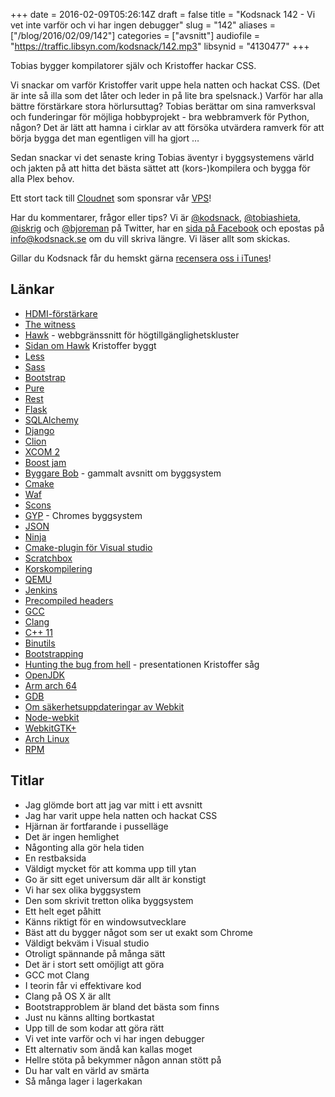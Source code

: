 +++
date = 2016-02-09T05:26:14Z
draft = false
title = "Kodsnack 142 - Vi vet inte varför och vi har ingen debugger"
slug = "142"
aliases = ["/blog/2016/02/09/142"]
categories = ["avsnitt"]
audiofile = "https://traffic.libsyn.com/kodsnack/142.mp3"
libsynid = "4130477"
+++

Tobias bygger kompilatorer själv och Kristoffer hackar CSS.

Vi snackar om varför Kristoffer varit uppe hela  natten och hackat CSS. (Det är inte så illa som det låter och leder in på lite bra spelsnack.) Varför har alla bättre förstärkare stora hörlursuttag? Tobias berättar om sina ramverksval och funderingar för möjliga hobbyprojekt - bra webbramverk för Python, någon? Det är lätt att hamna i cirklar av att försöka utvärdera ramverk för att börja bygga det man egentligen vill ha gjort …

Sedan snackar vi det senaste kring Tobias äventyr i byggsystemens värld och jakten på att hitta det bästa sättet att (kors-)kompilera och bygga för alla Plex behov.

Ett stort tack till [Cloudnet](http://www.cloudnet.se) som sponsrar vår [VPS](http://en.wikipedia.org/wiki/Virtual_private_server)!

Har du kommentarer, frågor eller tips? Vi är [@kodsnack](https://www.twitter.com/kodsnack), [@tobiashieta](https://www.twitter.com/tobiashieta), [@iskrig](https://www.twitter.com/iskrig) och [@bjoreman](https://www.twitter.com/bjoreman) på Twitter, har en [sida på Facebook](https://www.facebook.com/kodsnack) och epostas på [info@kodsnack.se](mailto:info@kodsnack.se) om du vill skriva längre. Vi läser allt som skickas.

Gillar du Kodsnack får du hemskt gärna [recensera oss i iTunes](http://itunes.apple.com/se/podcast/kodsnack/id561631498?l=en)!

## Länkar ##
* [HDMI-förstärkare](https://www.hembiobutiken.se/hembioskolan/10-forstarkare-av-receiver/)
* [The witness](https://en.wikipedia.org/wiki/The_Witness_%282016_video_game%29)
* [Hawk](http://clusterlabs.org/wiki/Hawk) - webbgränssnitt för högtillgänglighetskluster
* [Sidan om Hawk](http://hawk-ui.github.io) Kristoffer byggt
* [Less](http://lesscss.org/)
* [Sass](http://sass-lang.com/)
* [Bootstrap](http://getbootstrap.com/)
* [Pure](http://purecss.io/)
* [Rest](https://en.wikipedia.org/wiki/Representational_state_transfer)
* [Flask](http://flask.pocoo.org/)
* [SQLAlchemy](http://www.sqlalchemy.org/)
* [Django](https://www.djangoproject.com/)
* [Clion](http://www.jetbrains.com/kocsnack-clion)
* [XCOM 2](https://en.wikipedia.org/wiki/XCOM_2)
* [Boost jam](http://www.boost.org/doc/libs/1_31_0/tools/build/jam_src/index.html)
* [Byggare Bob](http://kodsnack.se/8/) - gammalt avsnitt om byggsystem
* [Cmake](https://cmake.org/)
* [Waf](https://waf.io/)
* [Scons](http://www.scons.org/)
* [GYP](https://en.wikipedia.org/wiki/GYP_%28software%29) - Chromes byggsystem
* [JSON](https://en.wikipedia.org/wiki/JSON)
* [Ninja](https://ninja-build.org/)
* [Cmake-plugin för Visual studio](https://visualstudiogallery.msdn.microsoft.com/6d1586a9-1c98-4ac7-b54f-7615d5f9fbc7)
* [Scratchbox](http://www.scratchbox.org/)
* [Korskompilering](https://en.wikipedia.org/wiki/Cross_compiler)
* [QEMU](https://en.wikipedia.org/wiki/QEMU)
* [Jenkins](https://jenkins-ci.org/)
* [ Precompiled headers](https://en.wikipedia.org/wiki/Precompiled_header)
* [GCC](https://en.wikipedia.org/wiki/GNU_Compiler_Collection)
* [Clang](https://en.wikipedia.org/wiki/Clang)
* [C++ 11](https://en.wikipedia.org/wiki/C%2B%2B11)
* [Binutils](https://en.wikipedia.org/wiki/GNU_Binutils)
* [Bootstrapping](https://en.wikipedia.org/wiki/Bootstrapping)
* [Hunting the bug from hell](https://fosdem.org/2016/schedule/event/hunting_the_bug_from_hell/) - presentationen Kristoffer såg
* [OpenJDK](http://openjdk.java.net/)
* [Arm arch 64](http://www.arm.com/products/processors/armv8-architecture.php)
* [GDB](https://www.gnu.org/software/gdb/)
* [Om säkerhetsuppdateringar av Webkit](https://blogs.gnome.org/mcatanzaro/2016/02/01/on-webkit-security-updates/)
* [Node-webkit](https://github.com/nwjs/nw.js/)
* [WebkitGTK+](http://webkitgtk.org/)
* [Arch Linux](https://www.archlinux.org/)
* [RPM](https://en.wikipedia.org/wiki/RPM_Package_Manager)

## Titlar ##
* Jag glömde bort att jag var mitt i ett avsnitt
* Jag har varit uppe hela natten och hackat CSS
* Hjärnan är fortfarande i pusselläge
* Det är ingen hemlighet
* Någonting alla gör hela tiden
* En restbaksida
* Väldigt mycket för att komma upp till ytan
* Go är sitt eget universum där allt är konstigt
* Vi har sex olika byggsystem
* Den som skrivit tretton olika byggsystem
* Ett helt eget påhitt
* Känns riktigt för en windowsutvecklare
* Bäst att du bygger något som ser ut exakt som Chrome
* Väldigt bekväm i Visual studio
* Otroligt spännande på många sätt
* Det är i stort sett omöjligt att göra
* GCC mot Clang
* I teorin får vi effektivare kod
* Clang på OS X är allt
* Bootstrapproblem är bland det bästa som finns
* Just nu känns allting bortkastat
* Upp till de som kodar att göra rätt
* Vi vet inte varför och vi har ingen debugger
* Ett alternativ som ändå kan kallas moget
* Hellre stöta på bekymmer någon annan stött på
* Du har valt en värld av smärta
* Så många lager i lagerkakan
